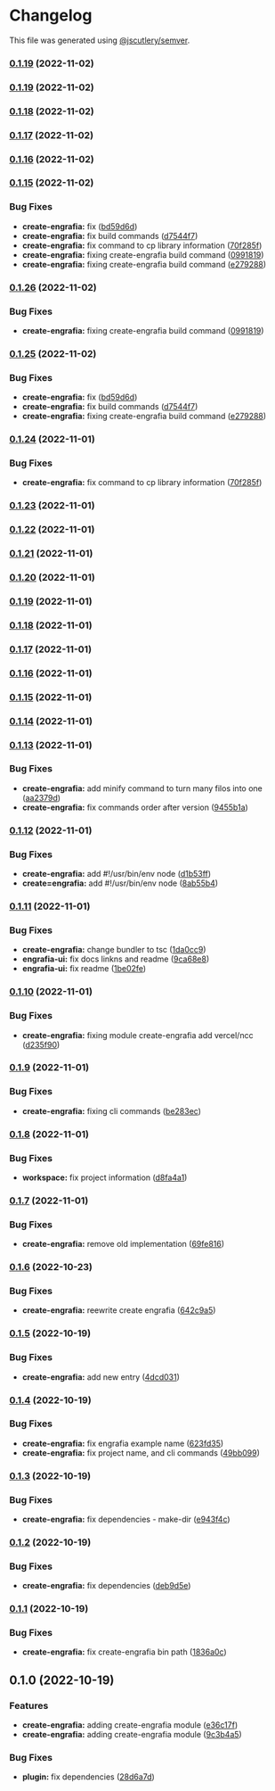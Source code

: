 # Changelog

This file was generated using [@jscutlery/semver](https://github.com/jscutlery/semver).

### [0.1.19](https://github.com/Jucian0/engrafia/compare/@engrafia/create-engrafia@0.1.18...@engrafia/create-engrafia@0.1.19) (2022-11-02)

### [0.1.19](https://github.com/Jucian0/engrafia/compare/@engrafia/create-engrafia@0.1.18...@engrafia/create-engrafia@0.1.19) (2022-11-02)

### [0.1.18](https://github.com/Jucian0/engrafia/compare/@engrafia/create-engrafia@0.1.17...@engrafia/create-engrafia@0.1.18) (2022-11-02)

### [0.1.17](https://github.com/Jucian0/engrafia/compare/@engrafia/create-engrafia@0.1.16...@engrafia/create-engrafia@0.1.17) (2022-11-02)

### [0.1.16](https://github.com/Jucian0/engrafia/compare/@engrafia/create-engrafia@0.1.15...@engrafia/create-engrafia@0.1.16) (2022-11-02)

### [0.1.15](https://github.com/Jucian0/engrafia/compare/@engrafia/create-engrafia@0.1.14...@engrafia/create-engrafia@0.1.15) (2022-11-02)


### Bug Fixes

* **create-engrafia:** fix ([bd59d6d](https://github.com/Jucian0/engrafia/commit/bd59d6dda10bbe5dfdfdcadf19892c5ca8bff654))
* **create-engrafia:** fix build commands ([d7544f7](https://github.com/Jucian0/engrafia/commit/d7544f745674b7179c7e457aa7bff6bee1be1ad4))
* **create-engrafia:** fix command to cp library information ([70f285f](https://github.com/Jucian0/engrafia/commit/70f285f44f168d303689b21c95c32678aa60bcdd))
* **create-engrafia:** fixing create-engrafia build command ([0991819](https://github.com/Jucian0/engrafia/commit/0991819a465e21be8f3fd4b5e1e0eb3053289500))
* **create-engrafia:** fixing create-engrafia build command ([e279288](https://github.com/Jucian0/engrafia/commit/e2792889a9b8d68d5c609fe2348a118c975424d1))

### [0.1.26](https://github.com/Jucian0/engrafia/compare/@engrafia/create-engrafia@0.1.25...@engrafia/create-engrafia@0.1.26) (2022-11-02)


### Bug Fixes

* **create-engrafia:** fixing create-engrafia build command ([0991819](https://github.com/Jucian0/engrafia/commit/0991819a465e21be8f3fd4b5e1e0eb3053289500))

### [0.1.25](https://github.com/Jucian0/engrafia/compare/@engrafia/create-engrafia@0.1.24...@engrafia/create-engrafia@0.1.25) (2022-11-02)


### Bug Fixes

* **create-engrafia:** fix ([bd59d6d](https://github.com/Jucian0/engrafia/commit/bd59d6dda10bbe5dfdfdcadf19892c5ca8bff654))
* **create-engrafia:** fix build commands ([d7544f7](https://github.com/Jucian0/engrafia/commit/d7544f745674b7179c7e457aa7bff6bee1be1ad4))
* **create-engrafia:** fixing create-engrafia build command ([e279288](https://github.com/Jucian0/engrafia/commit/e2792889a9b8d68d5c609fe2348a118c975424d1))

### [0.1.24](https://github.com/Jucian0/engrafia/compare/@engrafia/create-engrafia@0.1.23...@engrafia/create-engrafia@0.1.24) (2022-11-01)


### Bug Fixes

* **create-engrafia:** fix command to cp library information ([70f285f](https://github.com/Jucian0/engrafia/commit/70f285f44f168d303689b21c95c32678aa60bcdd))

### [0.1.23](https://github.com/Jucian0/engrafia/compare/@engrafia/create-engrafia@0.1.22...@engrafia/create-engrafia@0.1.23) (2022-11-01)

### [0.1.22](https://github.com/Jucian0/engrafia/compare/@engrafia/create-engrafia@0.1.21...@engrafia/create-engrafia@0.1.22) (2022-11-01)

### [0.1.21](https://github.com/Jucian0/engrafia/compare/@engrafia/create-engrafia@0.1.20...@engrafia/create-engrafia@0.1.21) (2022-11-01)

### [0.1.20](https://github.com/Jucian0/engrafia/compare/@engrafia/create-engrafia@0.1.19...@engrafia/create-engrafia@0.1.20) (2022-11-01)

### [0.1.19](https://github.com/Jucian0/engrafia/compare/@engrafia/create-engrafia@0.1.18...@engrafia/create-engrafia@0.1.19) (2022-11-01)

### [0.1.18](https://github.com/Jucian0/engrafia/compare/@engrafia/create-engrafia@0.1.17...@engrafia/create-engrafia@0.1.18) (2022-11-01)

### [0.1.17](https://github.com/Jucian0/engrafia/compare/@engrafia/create-engrafia@0.1.16...@engrafia/create-engrafia@0.1.17) (2022-11-01)

### [0.1.16](https://github.com/Jucian0/engrafia/compare/@engrafia/create-engrafia@0.1.15...@engrafia/create-engrafia@0.1.16) (2022-11-01)

### [0.1.15](https://github.com/Jucian0/engrafia/compare/@engrafia/create-engrafia@0.1.14...@engrafia/create-engrafia@0.1.15) (2022-11-01)

### [0.1.14](https://github.com/Jucian0/engrafia/compare/@engrafia/create-engrafia@0.1.13...@engrafia/create-engrafia@0.1.14) (2022-11-01)

### [0.1.13](https://github.com/Jucian0/engrafia/compare/@engrafia/create-engrafia@0.1.12...@engrafia/create-engrafia@0.1.13) (2022-11-01)


### Bug Fixes

* **create-engrafia:** add minify command to turn many filos into one ([aa2379d](https://github.com/Jucian0/engrafia/commit/aa2379d95cce5ba04136626e5de0aaa87ad6e89d))
* **create-engrafia:** fix commands order after version ([9455b1a](https://github.com/Jucian0/engrafia/commit/9455b1aa9c0faa5df0bd4aa266232a4df50b3b5d))

### [0.1.12](https://github.com/Jucian0/engrafia/compare/@engrafia/create-engrafia@0.1.11...@engrafia/create-engrafia@0.1.12) (2022-11-01)


### Bug Fixes

* **create-engrafia:** add #!/usr/bin/env node ([d1b53ff](https://github.com/Jucian0/engrafia/commit/d1b53ffa0782814118b9dad85109627011a771d9))
* **create=engrafia:** add #!/usr/bin/env node ([8ab55b4](https://github.com/Jucian0/engrafia/commit/8ab55b4628a983d4afc390a8e5f1814507e26cd3))

### [0.1.11](https://github.com/Jucian0/engrafia/compare/@engrafia/create-engrafia@0.1.10...@engrafia/create-engrafia@0.1.11) (2022-11-01)


### Bug Fixes

* **create-engrafia:** change bundler to tsc ([1da0cc9](https://github.com/Jucian0/engrafia/commit/1da0cc96e895dd82e6d4281b7594c13ceb069b9e))
* **engrafia-ui:** fix docs linkns and readme ([9ca68e8](https://github.com/Jucian0/engrafia/commit/9ca68e89b1fbe5d258d90d2a036544c4ca209f9e))
* **engrafia-ui:** fix readme ([1be02fe](https://github.com/Jucian0/engrafia/commit/1be02fe56aa7892b33995154315968a5aaec9c86))

### [0.1.10](https://github.com/Jucian0/engrafia/compare/@engrafia/create-engrafia@0.1.9...@engrafia/create-engrafia@0.1.10) (2022-11-01)


### Bug Fixes

* **create-engrafia:** fixing module create-engrafia add vercel/ncc ([d235f90](https://github.com/Jucian0/engrafia/commit/d235f90e1f05d6bf5bf6f98a905969bfa1f09393))

### [0.1.9](https://github.com/Jucian0/engrafia/compare/@engrafia/create-engrafia@0.1.8...@engrafia/create-engrafia@0.1.9) (2022-11-01)


### Bug Fixes

* **create-engrafia:** fixing cli commands ([be283ec](https://github.com/Jucian0/engrafia/commit/be283ecb51d2d9ee6d077cf50a2718591c4ef5d3))

### [0.1.8](https://github.com/Jucian0/engrafia/compare/@engrafia/create-engrafia@0.1.7...@engrafia/create-engrafia@0.1.8) (2022-11-01)


### Bug Fixes

* **workspace:** fix project information ([d8fa4a1](https://github.com/Jucian0/engrafia/commit/d8fa4a1a212154330f4fc3fb93ffab7ea3f5e9a9))

### [0.1.7](https://github.com/Jucian0/engrafia/compare/@engrafia/create-engrafia@0.1.6...@engrafia/create-engrafia@0.1.7) (2022-11-01)


### Bug Fixes

* **create-engrafia:** remove old implementation ([69fe816](https://github.com/Jucian0/engrafia/commit/69fe816dbbfd6039b9f4278b7572c21bbce721cf))

### [0.1.6](https://github.com/Jucian0/engrafia/compare/@engrafia/create-engrafia@0.1.5...@engrafia/create-engrafia@0.1.6) (2022-10-23)


### Bug Fixes

* **create-engrafia:** reewrite create engrafia ([642c9a5](https://github.com/Jucian0/engrafia/commit/642c9a5659dcf3e3a128be0c4d8e1c0ca238586d))

### [0.1.5](https://github.com/Jucian0/engrafia/compare/@engrafia/create-engrafia@0.1.4...@engrafia/create-engrafia@0.1.5) (2022-10-19)


### Bug Fixes

* **create-engrafia:** add new entry ([4dcd031](https://github.com/Jucian0/engrafia/commit/4dcd0311c8bcaa5aa7b41ba5db02ae17ee066dee))

### [0.1.4](https://github.com/Jucian0/engrafia/compare/@engrafia/create-engrafia@0.1.3...@engrafia/create-engrafia@0.1.4) (2022-10-19)


### Bug Fixes

* **create-engrafia:** fix engrafia example name ([623fd35](https://github.com/Jucian0/engrafia/commit/623fd35582cbe4df38efcf8c4cb1f89e6b875d8a))
* **create-engrafia:** fix project name, and cli commands ([49bb099](https://github.com/Jucian0/engrafia/commit/49bb0994df9345fcc9efe37a9a56a59c3dc422f6))

### [0.1.3](https://github.com/Jucian0/engrafia/compare/@engrafia/create-engrafia@0.1.2...@engrafia/create-engrafia@0.1.3) (2022-10-19)


### Bug Fixes

* **create-engrafia:** fix dependencies - make-dir ([e943f4c](https://github.com/Jucian0/engrafia/commit/e943f4cf26c6d22b6c1526ce1ca84cc38a44bd56))

### [0.1.2](https://github.com/Jucian0/engrafia/compare/@engrafia/create-engrafia@0.1.1...@engrafia/create-engrafia@0.1.2) (2022-10-19)


### Bug Fixes

* **create-engrafia:** fix dependencies ([deb9d5e](https://github.com/Jucian0/engrafia/commit/deb9d5e530cf0cf4395f59a003ecffce8c4890c6))

### [0.1.1](https://github.com/Jucian0/engrafia/compare/@engrafia/create-engrafia@0.1.0...@engrafia/create-engrafia@0.1.1) (2022-10-19)


### Bug Fixes

* **create-engrafia:** fix create-engrafia bin  path ([1836a0c](https://github.com/Jucian0/engrafia/commit/1836a0cd3302a9328bfa6664cbc048cfd35b9bbc))

## 0.1.0 (2022-10-19)


### Features

* **create-engrafia:** adding create-engrafia module ([e36c17f](https://github.com/Jucian0/engrafia/commit/e36c17f9ca182cc864a8b9cba84455789e0c286f))
* **create-engrafia:** adding create-engrafia module ([9c3b4a5](https://github.com/Jucian0/engrafia/commit/9c3b4a5b44aff47324fa7e1f43ee0163e28aa388))


### Bug Fixes

* **plugin:** fix dependencies ([28d6a7d](https://github.com/Jucian0/engrafia/commit/28d6a7d959dead0520715213c387879359bdd7f5))

